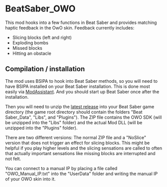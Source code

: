 # BeatSaber_OWO

This mod hooks into a few functions in Beat Saber and provides matching haptic feedback in the OwO skin. Feedback currently includes:
* Slicing blocks (left and right)
* Exploding bombs
* Missed blocks
* Hitting an obstacle

## Compilation / installation

The mod uses BSIPA to hook into Beat Saber methods, so you will need to have BSIPA installed on your Beat Saber installation. This is done most easily via [ModAssistant](https://github.com/Assistant/ModAssistant). And you should start up Beat Saber once after the installation.

Then you will need to unzip the [latest release](https://github.com/floh-bhaptics/BeatSaber_OWO/releases/latest/) into your Beat Saber game directory (the game root directory should contain the folders "Beat Saber_Data", "Libs", and "Plugins"). The ZIP file contains the OWO SDK (will be unzipped into the "Libs" folder) and the actual Mod DLL (will be unzipped into the "Plugins" folder).

There are two different versions: The normal ZIP file and a "NoSlice" version that does not trigger an effect for slicing blocks. This might be helpful if you play higher levels and the slicing sensations are called to often that actually important sensations like missing blocks are interrupted and not felt.

You can connect to a manual IP by placing a file called "OWO_Manual_IP.txt" into the "UserData" folder and writing the manual IP of your OWO skin into it.
